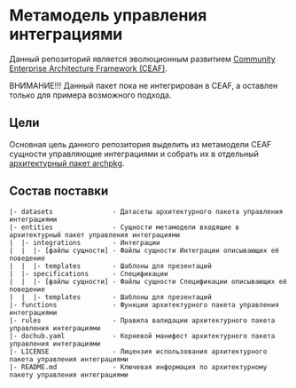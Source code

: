 # Метамодель управления интеграциями

Данный репозиторий является эволюционным развитием [Community Enterprise Architecture Framework (CEAF)](https://github.com/rpiontik/ceaf-core-original/blob/master/README.md).

ВНИМАНИЕ!!! Данный пакет пока не интегрирован в CEAF, а оставлен только для примера возможного подхода.

## Цели

Основная цель данного репозитория выделить из метамодели CEAF сущности управляющие интеграциями и собрать их в отдельный [архитектурный пакет archpkg](https://www.npmjs.com/package/archpkg).

## Состав поставки

```
|- datasets               - Датасеты архитектурного пакета управления интеграциями
|- entities               - Сущности метамодели входящие в архитектурный пакет управления интеграциями
|  |- integrations        - Интеграции
|  |  |- [файлы сущности] - Файлы сущности Интеграции описывающих её поведение
|  |  |- templates        - Шаблоны для презентаций
|  |- specifications      - Спецификации
|  |  |- [файлы сущности] - Файлы сущности Спецификации описывающих её поведение
|  |  |- templates        - Шаблоны для презентаций
|- functions              - Функции архитектурного пакета управления интеграциями
|- rules                  - Правила валидации архитектурного пакета управления интеграциями
|- dochub.yaml            - Корневой манифест архитектурного пакета управления интеграциями
|- LICENSE                - Лицензия использования архитектурного пакета управления интеграциями
|- README.md              - Ключевая информация по архитектурному пакету управления интеграциями
```

